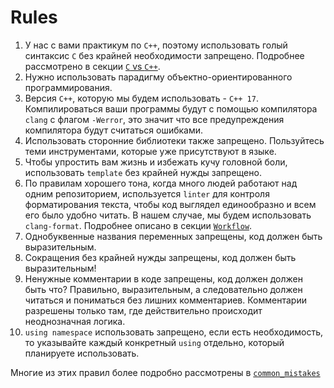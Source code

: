 # Rules

1. У нас с вами практикум по `C++`, поэтому использовать голый синтаксис `C` без крайней необходимости запрещено. Подробнее рассмотрено в секции [`C` vs `C++`](c_vs_cpp.md).
1. Нужно использовать парадигму объектно-ориентированного программирования.
1. Версия `C++`, которую мы будем использовать - `C++ 17`. Компилироваться ваши программы будут с помощью компилятора `clang` с флагом `-Werror`, это значит что все предупреждения компилятора будут считаться ошибками.
1. Использовать сторонние библиотеки также запрещено. Пользуйтесь теми инструментами, которые уже присутствуют в языке.
1. Чтобы упростить вам жизнь и избежать кучу головной боли, использовать `template` без крайней нужды запрещено.
1. По правилам хорошего тона, когда много людей работают над одним репозиторием, используется `linter` для контроля форматирования текста, чтобы код выглядел единообразно и всем его было удобно читать. В нашем случае, мы будем использовать `clang-format`. Подробнее описано в секции [`Workflow`](workflow.md).
1. Однобуквенные названия переменных запрещены, код должен быть выразительным.
1. Сокращения без крайней нужды запрещены, код должен быть выразительным!
1. Ненужные комментарии в коде запрещены, код должен должен быть что? Правильно, выразительным, а следовательно должен читаться и пониматься без лишних комментариев. Комментарии разрешены только там, где действительно происходит неоднозначная логика.
1. `using namespace` использовать запрещено, если есть необходимость, то указывайте каждый конкретный `using` отдельно, который планируете использовать.

Многие из этих правил более подробно рассмотрены в [`common_mistakes`](common_mistakes.md)
